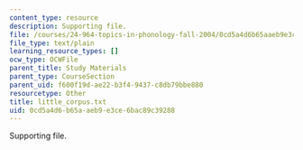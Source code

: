 ```yaml
---
content_type: resource
description: Supporting file.
file: /courses/24-964-topics-in-phonology-fall-2004/0cd5a4d6b65aaeb9e3ce6bac89c39288_little_corpus.txt
file_type: text/plain
learning_resource_types: []
ocw_type: OCWFile
parent_title: Study Materials
parent_type: CourseSection
parent_uid: f600f19d-ae22-b3f4-9437-c8db79bbe880
resourcetype: Other
title: little_corpus.txt
uid: 0cd5a4d6-b65a-aeb9-e3ce-6bac89c39288
---
```

Supporting file.